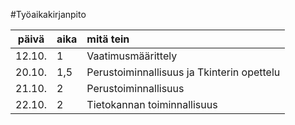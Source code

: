 #Työaikakirjanpito

| päivä | aika | mitä tein  |
| :----:|:-----|:------| 
| 12.10.|   1  |Vaatimusmäärittely|
| 20.10.|  1,5 |Perustoiminnallisuus ja Tkinterin opettelu|
| 21.10.|   2  |Perustoiminnallisuus|
| 22.10.|   2  |Tietokannan toiminnallisuus|
